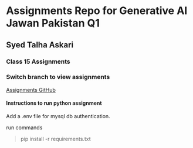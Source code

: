 # Assignments Repo for Generative AI Jawan Pakistan Q1
## Syed Talha Askari

### Class 15 Assignments

### Switch branch to view assignments

[Assignments GitHub](https://github.com/mdanish0320/teaching-class/blob/master/JP-BE-PY-batch-2/)

#### Instructions to run python assignment
Add a .env file for mysql db authentication.

run commands 
> pip install -r requirements.txt